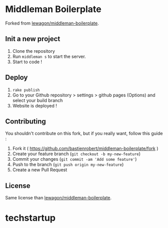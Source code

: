 # Middleman Boilerplate
Forked from [lewagon/middleman-boilerplate](https://github.com/lewagon/middleman-boilerplate).

## Init a new project
1. Clone the repository
2. Run `middleman s` to start the server.
3. Start to code !

## Deploy
1. `rake publish`
2. Go to your Github repository > settings > github pages (Options) and select your build branch
3. Website is deployed !

## Contributing
You shouldn't contribute on this fork, but if you really want, follow this guide :

1. Fork it ( https://github.com/bastienrobert/middleman-boilerplate/fork )
2. Create your feature branch (`git checkout -b my-new-feature`)
3. Commit your changes (`git commit -am 'Add some feature'`)
4. Push to the branch (`git push origin my-new-feature`)
5. Create a new Pull Request

## License
Same license than [lewagon/middleman-boilerplate](https://github.com/lewagon/middleman-boilerplate).
# techstartup
